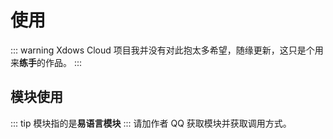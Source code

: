 # 使用
::: warning
Xdows Cloud 项目我并没有对此抱太多希望，随缘更新，这只是个用来**练手**的作品。
:::
## 模块使用
::: tip
模块指的是**易语言模块**
:::
请加作者 QQ 获取模块并获取调用方式。
